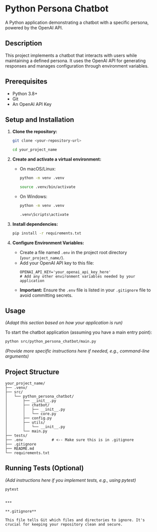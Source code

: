 # Python Persona Chatbot

A Python application demonstrating a chatbot with a specific persona, powered by the OpenAI API.

## Description

This project implements a chatbot that interacts with users while maintaining a defined persona. It uses the OpenAI API for generating responses and manages configuration through environment variables.

## Prerequisites

*   Python 3.8+
*   Git
*   An OpenAI API Key

## Setup and Installation

1.  **Clone the repository:**
    ```bash
    git clone <your-repository-url>
    ```
    ```bash
    cd your_project_name
    ```

2.  **Create and activate a virtual environment:**
    *   On macOS/Linux:
        ```bash
        python -m venv .venv
        ```
        ```bash
        source .venv/bin/activate
        ```
    *   On Windows:
        ```bash
        python -m venv .venv
        ```
        ```bash
        .venv\Scripts\activate
        ```

3.  **Install dependencies:**
    ```bash
    pip install -r requirements.txt
    ```

4.  **Configure Environment Variables:**
    *   Create a file named `.env` in the project root directory (`your_project_name/`).
    *   Add your OpenAI API key to this file:
        ```dotenv:.env
        OPENAI_API_KEY='your_openai_api_key_here'
        # Add any other environment variables needed by your application
        ```
    *   **Important:** Ensure the `.env` file is listed in your `.gitignore` file to avoid committing secrets.

## Usage

*(Adapt this section based on how your application is run)*

To start the chatbot application (assuming you have a main entry point):

```bash
python src/python_persona_chatbot/main.py
```

*(Provide more specific instructions here if needed, e.g., command-line arguments)*

## Project Structure

```
your_project_name/
├── .venv/
├── src/
│   └── python_persona_chatbot/
│       ├── __init__.py
│       ├── chatbot/
│       │   ├── __init__.py
│       │   └── core.py
│       ├── config.py
│       ├── utils/
│       │   └── __init__.py
│       └── main.py
├── tests/
├── .env             # <-- Make sure this is in .gitignore
├── .gitignore
├── README.md
└── requirements.txt
```

## Running Tests (Optional)

*(Add instructions here if you implement tests, e.g., using pytest)*

```bash
pytest
```
```

***

**.gitignore**

This file tells Git which files and directories to ignore. It's crucial for keeping your repository clean and secure.


